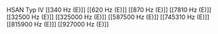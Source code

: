 HSAN Typ IV
[[340 Hz (E)]]
[[620 Hz (E)]]
[[870 Hz (E)]]
[[7810 Hz (E)]]
[[32500 Hz (E)]]
[[325000 Hz (E)]]
[[587500 Hz (E)]]
[[745310 Hz (E)]]
[[815900 Hz (E)]]
[[927000 Hz (E)]]